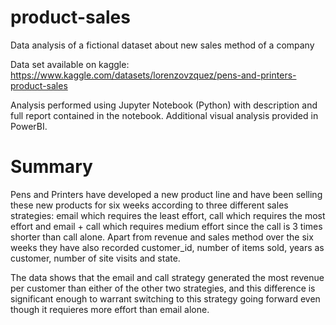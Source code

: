 # product-sales

Data analysis of a fictional dataset about new sales method of a company

Data set available on kaggle: https://www.kaggle.com/datasets/lorenzovzquez/pens-and-printers-product-sales

Analysis performed using Jupyter Notebook (Python) with description and full report contained in the notebook.
Additional visual analysis provided in PowerBI.

# Summary

Pens and Printers have developed a new product line and have been selling these new products for six weeks according to three different sales strategies: email which requires the least effort, call which requires the most effort and email + call which requires medium effort since the call is 3 times shorter than call alone. Apart from revenue and sales method over the six weeks they have also recorded customer_id, number of items sold, years as customer, number of site visits and state.

The data shows that the email and call strategy generated the most revenue per customer than either of the other two strategies, and this difference is significant enough to warrant switching to this strategy going forward even though it requieres more effort than email alone.
